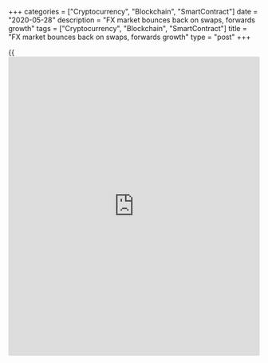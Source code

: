 +++
categories = ["Cryptocurrency", "Blockchain", "SmartContract"]
date = "2020-05-28"
description = "FX market bounces back on swaps, forwards growth"
tags = ["Cryptocurrency", "Blockchain", "SmartContract"]
title = "FX market bounces back on swaps, forwards growth"
type = "post"
+++

{{<iframe id="large-banner" src="https://www.bounty.group/#slide=7.0" width="100%" height="600" scrolling="no" style="border: 0px solid rgb(216, 221, 230); border-radius: 3px;">}}

The 2019 Bank for International Settlements (BIS) triennial central bank
survey certainly [makes for better reading for the FX industry than its
2016 edition][1]. Spot trade volumes are up 20% over the last three
years, FX swap activity increased by more than a third and trading in
outright forwards was up 43%.

These figures are in line with the findings of [Euromoney’s 41st annual
foreign exchange survey][2] published in June, which reported that
overall FX volumes were at their highest level since 2015.

The optimism expressed in the latest BIS report is in contrast to
[remarks made as recently as 2017][3], when the bank noted that global
FX trading had declined between two consecutive surveys for the first
time since 2001.

![Dan Marcus 160x186][4]  
  
---  
 __

Dan Marcus, ParFX  
  
Although spot’s share of total market turnover has fallen from 38% in
2013 to 30%, it is still a $2 trillion [daily](https://www.fintecher.org/2020/03/03/forex-trading-daily-strategy/) market. Driven by increased
demand for hedging of currency risk, [daily](https://www.fintecher.org/2020/03/03/forex-trading-daily-strategy/) swap volumes have reached
$3.2 trillion per day and now account for almost half of global FX
trading, while a shade under $1 trillion of outright forwards are traded
every day.

Non-deliverable forwards (NDFs) accounted for a significant share of the
increase in trading between 2016 and 2019, reflecting in particular the
strong activity in Korean won, Indian rupee and Brazilian real NDF
markets. Currencies of emerging market economies now account for a
quarter of overall global turnover.

“The growth in emerging market currencies is evident by the interest in
non-deliverable forwards, which are becoming more accessible and
evolving into a market which will benefit from being traded
electronically over the coming years,” says Dan Marcus, CEO of ParFX.

### Swaps up

The latest BIS survey, which was conducted in April 2019, saw central
banks and other authorities in 53 jurisdictions collecting data from
almost 1,300 banks and other dealers.

Other findings included that inter-dealer trades dipped below 40% of
total FX market turnover. Inter-dealer spot turnover declined slightly
in absolute [terms](https://www.fintechee.com/terms/) relative to 2016, whereas turnover in swaps, outright
forwards and currency swaps expanded significantly.

Trading volumes at non-reporting banks rose from just over $1.1 trillion
in 2016 to more than $1.6 trillion. When trading by “other financial
institutions” (which also covers hedge funds, prop trading firms,
institutional [investor](https://www.fintechee.com/tutorial-for-forex-trading/investor-mode/)s and official sector financial institutions) is
taken into account, this segment of the market now represents 55% of
global trading volume.

Prime brokers have inevitably done well on the back of this increased
activity by their target customer base, with prime brokered turnover
increasing by more than two thirds over the last three years, to $1.5
trillion.

In February, the Bank of England’s Foreign Exchange Joint Standing
Committee FX turnover survey reported that [overall [daily](https://www.fintecher.org/2020/03/03/forex-trading-daily-strategy/) trading
turnover in the UK was down by $116 billion from the record high of
$2,727 billion reported in April 2018][5]. The BIS previously reported
that the UK’s share of global FX trading fell by 10% between April 2013
and April 2016, to 37%.

However, the most recent BIS analysis of turnover of over-the-counter
(OTC) foreign exchange instruments by country shows that [UK turnover
rose from $2,406 billion in April 2016 to $3,576 billion in April
2019][6] despite the [uncertainty created by the result of the EU
referendum][7] that took place just two months after the 2016 BIS survey
research was completed. The UK accounted for 43% of global FX activity
in April 2019.

### China growth

Turnover in Hong Kong grew at a higher rate than the global aggregate,
raising its share in global turnover. Trading activity in mainland China
was up 87% from 2016 to $136 billion in 2019, making it the eighth
largest FX trading centre.

Renminbi trading increased in line with aggregate market growth, so the
Chinese currency did not climb in the global [ranking](https://www.playgroundfx.com/blog/crypto-exchange-ranking/)s. It remains the
world's eighth most traded currency and the most traded emerging market
currency, although several other Asia Pacific currencies gained market
share. Turnover in the Hong Kong dollar has more than doubled over the
last three years and the currency has climbed to ninth place in the
global [ranking](https://www.playgroundfx.com/blog/crypto-exchange-ranking/), up from 13th in 2016.

Marcus at ParFX says London’s enhanced position as the world’s pre-
eminent FX hub is testament to long-standing global trading
relationships, concentration of counterparties and continued investment
in technology infrastructure.

“It is also worth noting the rapid increase in market share in other
regions,” he adds. “Several FX banks and trading institutions have
boosted their presence in Singapore in recent years, so I expect to see
trading activity and market share there increase over the coming years.
Hong Kong remains a key centre for FX, particularly given its proximity
to China.”

   1. www.euromoney.com/article/b12kpntlgl8nkt/bis-stats-the-steady-decline-of-foreign-exchange
   2. www.euromoney.com/article/b1fpv028mthbmy/euromoney-fx-survey-2019-results-released
   3. www.euromoney.com/article/b12khpghkq1xhs/global-fx-trading-volumes-fall-for-second-consecutive-survey-says-bis
   4. /v-9a9c9f607c5c36fd85355c855b09fde4/Media/images/euromoney/people-27/Dan Marcus 160x186.jpg
   5. www.euromoney.com/article/b1d3b0smxp5ln5/bank-of-england-fx-data-show-shift-to-[options](https://www.fixpro.org/post/options-liquidity/)-for-hedging
   6. stats.bis.org/statx/srs/table/d11.2
   7. www.euromoney.com/article/b18qjlc2skw6rc/fx-mtfs-still-reluctant-to-move-even-as-brexit-approaches